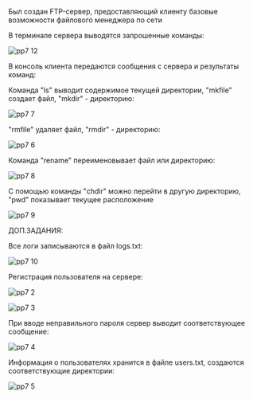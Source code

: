 Был создан FTP-сервер, предоставляющий клиенту базовые возможности файлового менеджера по сети

В терминале сервера выводятся запрошенные команды:

![pp7 12](https://user-images.githubusercontent.com/91433112/145407294-e920ca64-99ce-4dec-a987-a5be2d210d66.png)

В консоль клиента передаются сообщения с сервера и результаты команд:

Команда "ls" выводит содержимое текущей директории, "mkfile" создает файл, "mkdir" - директорию:

![pp7 7](https://user-images.githubusercontent.com/91433112/145404771-8915eaf3-c839-443a-99fb-2f582b972423.png)

"rmfile" удаляет файл, "rmdir" - директорию:

![pp7 6](https://user-images.githubusercontent.com/91433112/145404753-b0d66356-c4b4-48ee-8ca8-8266a106d4ae.png)

Команда "rename" переименовывает файл или директорию:

![pp7 8](https://user-images.githubusercontent.com/91433112/145404773-7f11267b-d410-4933-8393-6deadbc1f55b.png)

С помощью команды "chdir" можно перейти в другую директорию, "pwd" показывает текущее расположение

![pp7 9](https://user-images.githubusercontent.com/91433112/145404775-9678ed2a-a04c-4887-a361-0f71ea7b1c06.png)

ДОП.ЗАДАНИЯ:

Все логи записываются в файл logs.txt:

![pp7 10](https://user-images.githubusercontent.com/91433112/145404770-774cc336-7903-478b-90c6-c32a7f0e97d1.png)

Регистрация пользователя на сервере:

![pp7 2](https://user-images.githubusercontent.com/91433112/145404758-dd0426e9-3e68-4a16-85aa-dacd3277e2b4.png)

![pp7 3](https://user-images.githubusercontent.com/91433112/145404760-523460b3-ad6f-4efb-b847-7aabf5d0e816.png)

При вводе неправильного пароля сервер выводит соответствующее сообщение:

![pp7 4](https://user-images.githubusercontent.com/91433112/145404762-b628c572-44b8-414b-aa30-0472fef85d97.png)

Информация о пользователях хранится в файле users.txt, создаются соответствующие директории:

![pp7 5](https://user-images.githubusercontent.com/91433112/145404763-45cbf2ef-fcfa-4811-acd7-d247999d89d8.png)
